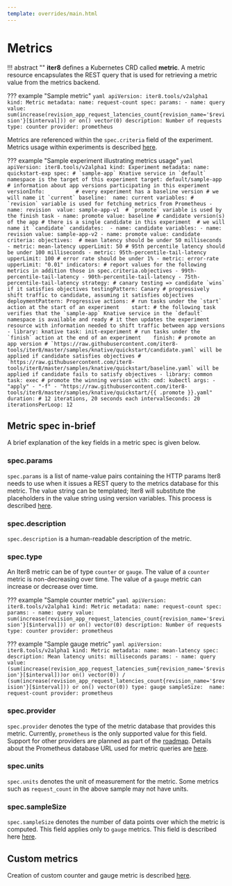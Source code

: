 ```yaml
---
template: overrides/main.html
---
```


# Metrics

!!! abstract ""
    **iter8** defines a Kubernetes CRD called **metric**. A metric resource encapsulates the REST query that is used for retrieving a metric value from the metrics backend.

??? example "Sample metric"
    ```yaml
    apiVersion: iter8.tools/v2alpha1
    kind: Metric
    metadata:
    name: request-count
    spec:
      params:
      - name: query
        value: sum(increase(revision_app_request_latencies_count{revision_name='$revision'}[$interval])) or on() vector(0)
      description: Number of requests
      type: counter
      provider: prometheus
    ```

Metrics are referenced within the `spec.criteria` field of the experiment. Metrics usage within experiments is described [here](/usage/metrics/using-metrics).

??? example "Sample experiment illustrating metrics usage"
    ```yaml
    apiVersion: iter8.tools/v2alpha1
    kind: Experiment
    metadata:
      name: quickstart-exp
    spec:
      # `sample-app` Knative service in `default` namespace is the target of this experiment
      target: default/sample-app
      # information about app versions participating in this experiment
      versionInfo:         
        # every experiment has a baseline version
        # we will name it `current`
        baseline: 
          name: current
          variables:
          # `revision` variable is used for fetching metrics from Prometheus
          - name: revision 
            value: sample-app-v1 
          # `promote` variable is used by the finish task
          - name: promote
            value: baseline
        # candidate version(s) of the app
        # there is a single candidate in this experiment 
        # we will name it `candidate`
        candidates: 
        - name: candidate
          variables:
          - name: revision
            value: sample-app-v2
          - name: promote
            value: candidate 
      criteria:
        objectives: 
        # mean latency should be under 50 milliseconds
        - metric: mean-latency
          upperLimit: 50
        # 95th percentile latency should be under 100 milliseconds
        - metric: 95th-percentile-tail-latency
          upperLimit: 100
        # error rate should be under 1%
        - metric: error-rate
          upperLimit: "0.01"
        indicators:
        # report values for the following metrics in addition those in spec.criteria.objectives
        - 99th-percentile-tail-latency
        - 90th-percentile-tail-latency
        - 75th-percentile-tail-latency
      strategy:
        # canary testing => candidate `wins` if it satisfies objectives
        testingPattern: Canary
        # progressively shift traffic to candidate, assuming it satisfies objectives
        deploymentPattern: Progressive
        actions:
          # run tasks under the `start` action at the start of an experiment   
          start:
          # the following task verifies that the `sample-app` Knative service in the `default` namespace is available and ready
          # it then updates the experiment resource with information needed to shift traffic between app versions
          - library: knative
            task: init-experiment
          # run tasks under the `finish` action at the end of an experiment   
          finish:
          # promote an app version
          # `https://raw.githubusercontent.com/iter8-tools/iter8/master/samples/knative/quickstart/candidate.yaml` will be applied if candidate satisfies objectives
          # `https://raw.githubusercontent.com/iter8-tools/iter8/master/samples/knative/quickstart/baseline.yaml` will be applied if candidate fails to satisfy objectives
          - library: common
            task: exec # promote the winning version
            with:
              cmd: kubectl
              args:
              - "apply"
              - "-f"
              - "https://raw.githubusercontent.com/iter8-tools/iter8/master/samples/knative/quickstart/{{ .promote }}.yaml"
      duration: # 12 iterations, 20 seconds each
        intervalSeconds: 20
        iterationsPerLoop: 12
    ```

## Metric spec in-brief
A brief explanation of the key fields in a metric spec is given below.

### spec.params
`spec.params` is a list of name-value pairs containing the HTTP params Iter8 needs to use when it issues a REST query to the metrics database for this metric. The value string can be templated; Iter8 will substitute the placeholders in the value string using version variables. This process is described [here](/usage/metrics/how-iter8-queries-metrics).

### spec.description
`spec.description` is a human-readable description of the metric.

### spec.type
An Iter8 metric can be of type `counter` or `gauge`. The value of a `counter` metric is non-decreasing over time. The value of a `gauge` metric can increase or decrease over time. 

??? example "Sample counter metric"
    ```yaml
    apiVersion: iter8.tools/v2alpha1
    kind: Metric
    metadata:
    name: request-count
    spec:
    params:
    - name: query
      value: sum(increase(revision_app_request_latencies_count{revision_name='$revision'}[$interval])) or on() vector(0)
    description: Number of requests
    type: counter
    provider: prometheus
    ```

??? example "Sample gauge metric"
    ```yaml
    apiVersion: iter8.tools/v2alpha1
    kind: Metric
    metadata:
    name: mean-latency
    spec:
    description: Mean latency
    units: milliseconds
    params:
    - name: query
      value: (sum(increase(revision_app_request_latencies_sum{revision_name='$revision'}[$interval]))or on() vector(0)) / (sum(increase(revision_app_request_latencies_count{revision_name='$revision'}[$interval])) or on() vector(0))
    type: gauge
    sampleSize: 
      name: request-count
    provider: prometheus
    ```

### spec.provider
`spec.provider` denotes the type of the metric database that provides this metric. Currently, `prometheus` is the only supported value for this field. Support for other providers are planned as part of the [roadmap](/roadmap). Details about the Prometheus database URL used for metric queries are [here](/usage/metrics/metric-databases).

### spec.units
`spec.units` denotes the unit of measurement for the metric. Some metrics such as `request_count` in the above sample may not have units.

### spec.sampleSize
`spec.sampleSize` denotes the number of data points over which the metric is computed. This field applies only to `gauge` metrics. This field is described here [here](/usage/metrics/custom-metrics).

## Custom metrics
Creation of custom counter and gauge metric is described [here](/usage/metrics/custom-metrics).
